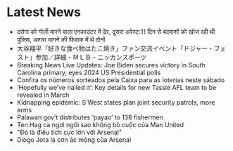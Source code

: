 # Latest News
-  दरोगा को गोली मारने वाला एनकाउंटर में ढेर, दूसरा अरेस्ट:11 दिन से बदमाशों को खोज रही थी पुलिस, आगरा भागने की फिराक में थे दोनों
-  大谷翔平「好きな食べ物はたこ焼き」ファン交流イベント「ドジャー・フェスト」参加／詳細 - ＭＬＢ - ニッカンスポーツ
-  Breaking News Live Updates: Joe Biden secures victory in South Carolina primary, eyes 2024 US Presidential polls
-  Confira os números sorteados pela Caixa para as loterias neste sábado
-  ‘Hopefully we’ve nailed it’: Key details for new Tassie AFL team to be revealed in March
-  Kidnapping epidemic: S’West states plan joint security patrols, more arms
-  Palawan gov’t distributes ‘payao’ to 138 fishermen
-  Ten Hag ca ngợi ngôi sao không bỏ cuộc của Man United
-  "Đó là điều tích cực lớn với Arsenal"
-  Diogo Jota là cơn ác mộng của Arsenal
